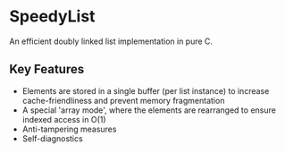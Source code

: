 # SpeedyList

An efficient doubly linked list implementation in pure C.

## Key Features
 - Elements are stored in a single buffer (per list instance) to increase cache-friendliness and prevent memory fragmentation
 - A special 'array mode', where the elements are rearranged to ensure indexed access in O(1)
 - Anti-tampering measures
 - Self-diagnostics
